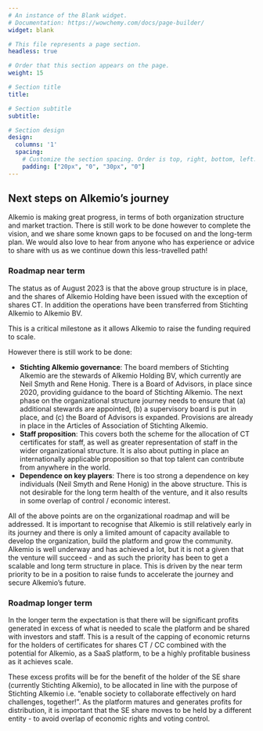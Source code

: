 ```yaml
---
# An instance of the Blank widget.
# Documentation: https://wowchemy.com/docs/page-builder/
widget: blank

# This file represents a page section.
headless: true

# Order that this section appears on the page.
weight: 15

# Section title
title: 

# Section subtitle
subtitle: 

# Section design
design:
  columns: '1'
  spacing:
    # Customize the section spacing. Order is top, right, bottom, left.
    padding: ["20px", "0", "30px", "0"]
---
```


## Next steps on Alkemio’s journey 
Alkemio is making great progress, in terms of both organization structure and market traction. There is still work to be done however to complete the vision, and we share some known gaps to be focused on and the long-term plan. We would also love to hear from anyone who has experience or advice to share with us as we continue down this less-travelled path! 

### Roadmap near term
The status as of August 2023 is that the above group structure is in place, and the shares of Alkemio Holding have been issued with the exception of shares CT. In addition the operations have been transferred from Stichting Alkemio to Alkemio BV.

This is a critical milestone as it allows Alkemio to raise the funding required to scale. 

However there is still work to be done:
* **Stichting Alkemio governance**: The board members of Stichting Alkemio are the stewards of Alkemio Holding BV, which currently are Neil Smyth and Rene Honig. There is a Board of Advisors, in place since 2020, providing guidance to the board of Stichting Alkemio. The next phase on the organizational structure journey needs to ensure that (a) additional stewards are appointed, (b) a supervisory board is put in place, and (c) the Board of Advisors is expanded. Provisions are already in place in the Articles of Association of Stichting Alkemio.
* **Staff proposition**: This covers both the scheme for the allocation of CT certificates for staff, as well as greater representation of staff in the wider organizational structure. It is also about putting in place an internationally applicable proposition so that top talent can contribute from anywhere in the world. 
* **Dependence on key players**:  There is too strong a dependence on key individuals (Neil Smyth and Rene Honig) in the above structure. This is not desirable for the long term health of the venture, and it also results in some overlap of control / economic interest. 

All of the above points are on the organizational roadmap and will be addressed. It is important to recognise that Alkemio is still relatively early in its journey and there is only a limited amount of capacity available to develop the organization, build the platform and grow the community. Alkemio is well underway and has achieved a lot, but it is not a given that the venture will succeed - and as such the priority has been to get a scalable and long term structure in place. This is driven by the near term priority to be in a position to raise funds to accelerate the journey and secure Alkemio’s future.

### Roadmap longer term
In the longer term the expectation is that there will be significant profits generated in excess of what is needed to scale the platform and be shared with investors and staff. This is a result of the capping of economic returns for the holders of certificates for shares CT / CC combined with the potential for Alkemio, as a SaaS platform, to be a highly profitable business as it achieves scale.

These excess profits will be for the benefit of the holder of the SE share (currently Stichting Alkemio), to be allocated in line with the purpose of Stichting Alkemio i.e. “enable society to collaborate effectively on hard challenges, together!”. As the platform matures and generates profits for distribution, it is important that the SE share moves to be held by a different entity - to avoid overlap of economic rights and voting control.
 

